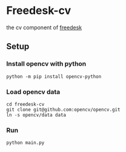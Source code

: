 # Freedesk-cv

the cv component of [freedesk](https://github.com/freedesk)

## Setup

### Install opencv with python

```shell
python -m pip install opencv-python
```

### Load opencv data

```shell
cd freedesk-cv
git clone git@github.com:opencv/opencv.git
ln -s opencv/data data
```

### Run

```shell
python main.py
```
